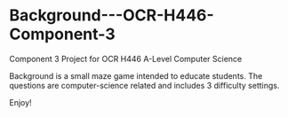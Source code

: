 # Background---OCR-H446-Component-3
Component 3 Project for OCR H446 A-Level Computer Science

Background is a small maze game intended to educate students. The questions are computer-science related and includes 3 difficulty settings. 

Enjoy!
